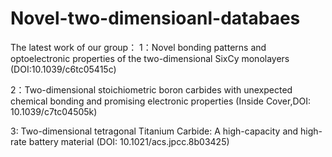 # Novel-two-dimensioanl-databaes
The latest work of our group：
1：Novel bonding patterns and optoelectronic properties of the two-dimensional SixCy monolayers (DOI:10.1039/c6tc05415c)

2：Two-dimensional stoichiometric boron carbides with unexpected chemical bonding and promising electronic properties (Inside Cover,DOI: 10.1039/c7tc04505k)

3: Two-dimensional tetragonal Titanium Carbide: A high-capacity and high-rate battery material (DOI: 10.1021/acs.jpcc.8b03425)
